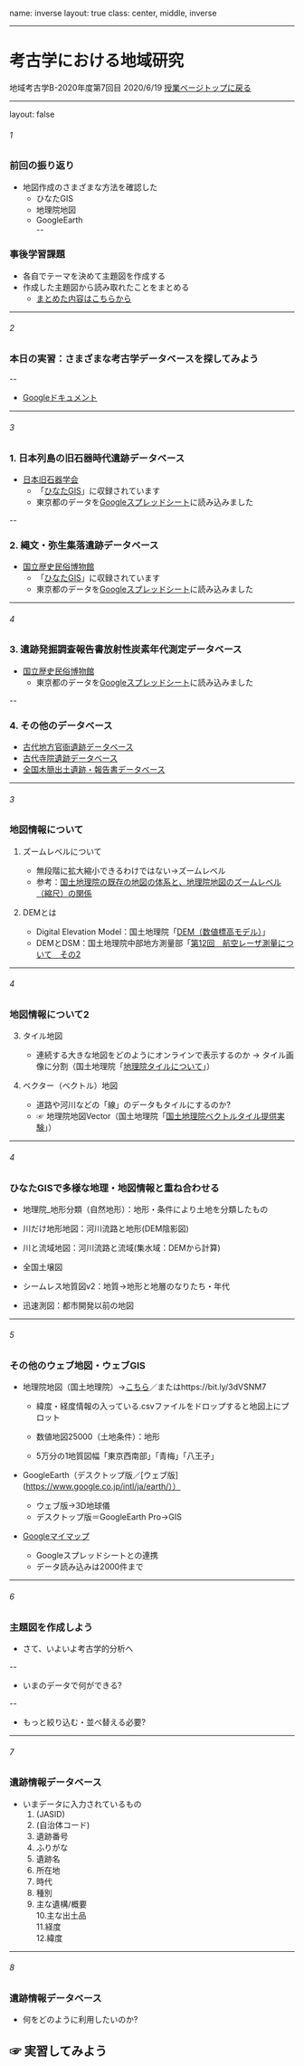 name: inverse
layout: true
class: center, middle, inverse

---
# 考古学における地域研究 
地域考古学B-2020年度第7回目
2020/6/19
[授業ページトップに戻る](https://kotdijian.github.io/ChiikiKoukoB-2020/)

---
layout: false
###### 1
### 前回の振り返り
* 地図作成のさまざまな方法を確認した  
    * ひなたGIS  
    * 地理院地図  
    * GoogleEarth  
--

### 事後学習課題
* 各自でテーマを決めて主題図を作成する  
* 作成した主題図から読み取れたことをまとめる   
    * [まとめた内容はこちらから](https://docs.google.com/document/d/1oKuKq1ya3_haq1b_rWcXnt-aUsBETPwofgmWjbTWX_c/edit?usp=sharing)  

---
###### 2
### 本日の実習：さまざまな考古学データベースを探してみよう  

--

* [Googleドキュメント](https://docs.google.com/document/d/1oKuKq1ya3_haq1b_rWcXnt-aUsBETPwofgmWjbTWX_c/edit?usp=sharing)  
---
###### 3
### 1. 日本列島の旧石器時代遺跡データベース  
* [日本旧石器学会](http://palaeolithic.jp/data/index.htm)
    * 「[ひなたGIS](https://hgis.pref.miyazaki.lg.jp/)」に収録されています  
    * 東京都のデータを[Googleスプレッドシート](https://docs.google.com/spreadsheets/d/1HyqVvwygL5keQWXzetahNST33-t_nw9gJpTtsz9Z3fE/edit?usp=sharing)に読み込みました  

--

### 2. 縄文・弥生集落遺跡データベース  
* [国立歴史民俗博物館](https://www.rekihaku.ac.jp/up-cgi/login.pl?p=param/jomo/db_param)  
    * 「[ひなたGIS](https://hgis.pref.miyazaki.lg.jp/)」に収録されています  
    * 東京都のデータを[Googleスプレッドシート](https://docs.google.com/spreadsheets/d/1HyqVvwygL5keQWXzetahNST33-t_nw9gJpTtsz9Z3fE/edit?usp=sharing)に読み込みました  

---
###### 4
### 3. 遺跡発掘調査報告書放射性炭素年代測定データベース  
* [国立歴史民俗博物館](https://www.rekihaku.ac.jp/up-cgi/login.pl?p=param/esrd/db_param)  
    * 東京都のデータを[Googleスプレッドシート](https://docs.google.com/spreadsheets/d/1HyqVvwygL5keQWXzetahNST33-t_nw9gJpTtsz9Z3fE/edit?usp=sharing)に読み込みました  

--

### 4. その他のデータベース  
* [古代地方官衙遺跡データベース](http://mokuren.nabunken.go.jp/NCPstr/NCPstr.htm)  
* [古代寺院遺跡データベース](http://mokuren.nabunken.go.jp/NCPstjiin/NCPstrJ.htm)  
* [全国木簡出土遺跡・報告書データベース](http://mokuren.nabunken.go.jp/NCPMKR/Mkn-Iseki.html)  

---
###### 3
### 地図情報について  
1. ズームレベルについて  
    * 無段階に拡大縮小できるわけではない→ズームレベル
    * 参考：[国土地理院の既存の地図の体系と、地理院地図のズームレベル（縮尺）の関係](http://yamao.lolipop.jp/map/2017/gsi/hikaku.htm)  
    
2. DEMとは  
    * Digital Elevation Model：国土地理院「[DEM（数値標高モデル）](https://www.gsi.go.jp/KIDS/KIDS16.html)」  
    * DEMとDSM：国土地理院中部地方測量部「[第12回　航空レーザ測量について　その2](https://www.gsi.go.jp/chubu/minichishiki12.html)  

---
###### 4
### 地図情報について2  
3. タイル地図  
    * 連続する大きな地図をどのようにオンラインで表示するのか → タイル画像に分割（国土地理院「[地理院タイルについて](https://maps.gsi.go.jp/development/siyou.html)」）

4. ベクター（ベクトル）地図  
    * 道路や河川などの「線」のデータもタイルにするのか?
    * ☞ 地理院地図Vector（国土地理院「[国土地理院ベクトルタイル提供実験](https://maps.gsi.go.jp/development/vt_expt.html)」）
   

---
###### 4
### ひなたGISで多様な地理・地図情報と重ね合わせる  

* 地理院_地形分類（自然地形）：地形・条件により土地を分類したもの  

* 川だけ地形地図：河川流路と地形(DEM陰影図)  

* 川と流域地図：河川流路と流域(集水域：DEMから計算)　　

* 全国土壌図

* シームレス地質図v2：地質→地形と地層のなりたち・年代

* 迅速測図：都市開発以前の地図

---
###### 5
### その他のウェブ地図・ウェブGIS

* 地理院地図（国土地理院）→[こちら](https://bit.ly/3dVSNM7)／またはhttps://bit.ly/3dVSNM7  
    * 緯度・経度情報の入っている.csvファイルをドロップすると地図上にプロット  
    
    * 数値地図25000（土地条件）：地形  
    * 5万分の1地質図幅「東京西南部」「青梅」「八王子」 
    
* GoogleEarth（デスクトップ版／[ウェブ版](https://www.google.co.jp/intl/ja/earth/））
    * ウェブ版→3D地球儀  
    * デスクトップ版＝GoogleEarth Pro→GIS  

* [Googleマイマップ](https://www.google.co.jp/intl/ja/maps/about/mymaps/)  
    * Googleスプレッドシートとの連携  
    * データ読み込みは2000件まで 

---
###### 6
### 主題図を作成しよう  
* さて、いよいよ考古学的分析へ  

--

* いまのデータで何ができる?  

--

* もっと絞り込む・並べ替える必要?  

---
###### 7
### 遺跡情報データベース

* いまデータに入力されているもの
    1. (JASID)  
    2. (自治体コード)  
    3. 遺跡番号  
    4. ふりがな  
    5. 遺跡名  
    6. 所在地  
    7. 時代  
    8. 種別  
    9. 主な遺構/概要  
    10.主な出土品  
    11.経度  
    12.緯度  

---
###### 8
### 遺跡情報データベース

* 何をどのように利用したいのか?  

## ☞ 実習してみよう  

